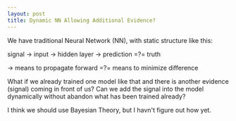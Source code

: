 ```yaml
---
layout: post
title: Dynamic NN Allowing Additional Evidence?
---
```

We have traditional Neural Network (NN), with static structure like this:

signal -> input -> hidden layer -> prediction =?= truth

 ->  means to propagate forward
=?= means to minimize difference


What if we already trained one model like that and there is another evidence (signal) coming in front of us? Can we add the signal into the model dynamically without abandon what has been trained already?

I think we should use Bayesian Theory, but I havn't figure out how yet.

